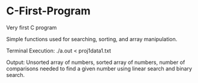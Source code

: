 # C-First-Program
Very first C program

Simple functions used for searching, sorting, and array manipulation.

Terminal Execution: ./a.out < proj1data1.txt

Output: Unsorted array of numbers, sorted array of numbers, number of comparisons needed to find a given number using linear search and binary search.
